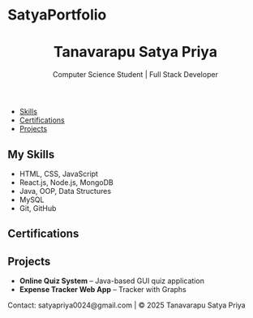# SatyaPortfolio
<!DOCTYPE html>
<html lang="en">
<head>
  <meta charset="UTF-8" />
  <meta name="viewport" content="width=device-width, initial-scale=1.0"/>
  <title>Tanavarapu Satya Priya | Portfolio</title>
  <link rel="stylesheet" href="style.css"/>
</head>
<body>
  <header>
    <h1>Tanavarapu Satya Priya</h1>
    <p>Computer Science Student | Full Stack Developer</p>
  </header>

  <nav>
    <ul>
      <li><a href="#skills">Skills</a></li>
      <li><a href="#certifications">Certifications</a></li>
      <li><a href="#projects">Projects</a></li>
    </ul>
  </nav>

  <section id="skills">
    <h2>My Skills</h2>
    <ul class="skill-list">
      <li>HTML, CSS, JavaScript</li>
      <li>React.js, Node.js, MongoDB</li>
      <li>Java, OOP, Data Structures</li>
      <li>MySQL</li>
      <li>Git, GitHub</li>
    </ul>
  </section>

  <section id="certifications">
    <h2>Certifications</h2>
    <ul class="cert-list" id="certList">
      <!-- Will be injected via JavaScript -->
    </ul>
    <section id="projects">
    <h2>Projects</h2>
    <ul>
      <li><strong>Online Quiz System</strong> – Java-based GUI quiz application</li>
      <li><strong>Expense Tracker Web App</strong> – Tracker with Graphs</li>
    </ul>
  </section>


  <footer>
    <p>Contact: satyapriya0024@gmail.com | © 2025 Tanavarapu Satya Priya</p>
  </footer>

  <script src="script.js"></script>
</body>
</html>

